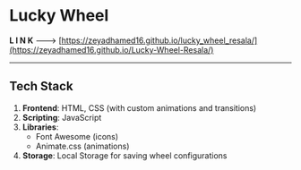 # Lucky Wheel

**L I N K** ---> [https://zeyadhamed16.github.io/lucky_wheel_resala/](https://zeyadhamed16.github.io/Lucky-Wheel-Resala/)

---

## Tech Stack

1. **Frontend**: HTML, CSS (with custom animations and transitions)
2. **Scripting**: JavaScript
3. **Libraries**:
   - Font Awesome (icons)
   - Animate.css (animations)
4. **Storage**: Local Storage for saving wheel configurations
